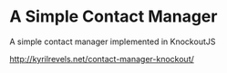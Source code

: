 A Simple Contact Manager
========================

A simple contact manager implemented in KnockoutJS

<http://kyrilrevels.net/contact-manager-knockout/>
